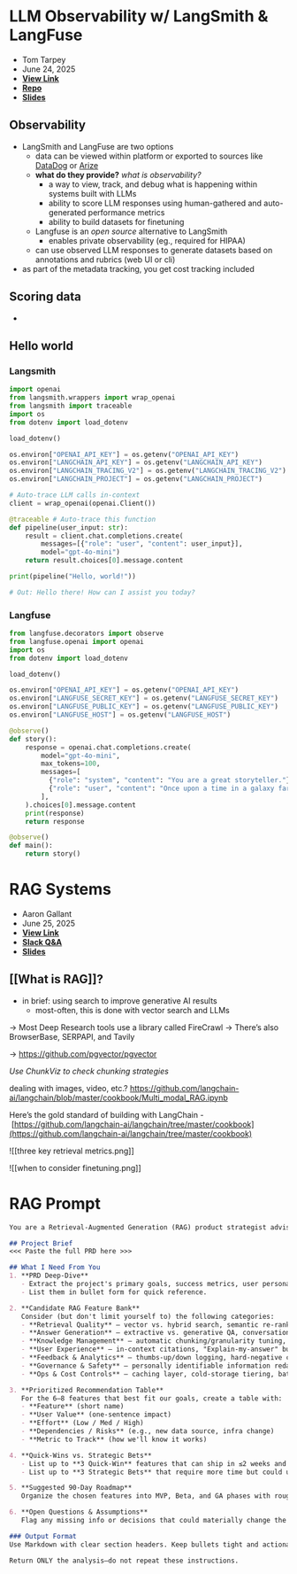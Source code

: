 # LLM Observability w/ LangSmith & LangFuse  
- Tom Tarpey
- June 24, 2025
- **[View Link](https://drive.google.com/file/d/1iHu725Cr72L9ViqI5nGzY7ic-auffn8D/view?usp=sharing)**
- **[Repo](https://github.com/Gauntlet-AI/class-5-langsmith-langfuse)**
- **[Slides](https://docs.google.com/presentation/d/1DeyaHhVfG2QFNPOTl_G3p0miGIgdvbow3cRzhajA7gI/edit?usp=sharing)**

## Observability
- LangSmith and LangFuse are two options
	- data can be viewed within platform or exported to sources like [DataDog](https://www.datadoghq.com/) or [Arize](https://arize.com/)
	- **what do they provide?** _what is observability?_
		- a way to view, track, and debug what is happening within systems built with LLMs
		- ability to score LLM responses using human-gathered and auto-generated performance metrics
		- ability to build datasets for finetuning
	- Langfuse is an _open source_ alternative to LangSmith
		- enables private observability (eg., required for HIPAA)
	- can use observed LLM responses to generate datasets based on annotations and rubrics (web UI or cli)
- as part of the metadata tracking, you get cost tracking included

## Scoring data
- 

## Hello world

### Langsmith
```python
import openai
from langsmith.wrappers import wrap_openai
from langsmith import traceable
import os
from dotenv import load_dotenv

load_dotenv()

os.environ["OPENAI_API_KEY"] = os.getenv("OPENAI_API_KEY")
os.environ["LANGCHAIN_API_KEY"] = os.getenv("LANGCHAIN_API_KEY")
os.environ["LANGCHAIN_TRACING_V2"] = os.getenv("LANGCHAIN_TRACING_V2")
os.environ["LANGCHAIN_PROJECT"] = os.getenv("LANGCHAIN_PROJECT")

# Auto-trace LLM calls in-context
client = wrap_openai(openai.Client())

@traceable # Auto-trace this function
def pipeline(user_input: str):
	result = client.chat.completions.create(
		messages=[{"role": "user", "content": user_input}],
		model="gpt-4o-mini")
	return result.choices[0].message.content

print(pipeline("Hello, world!"))

# Out: Hello there! How can I assist you today?
```

### Langfuse
```python
from langfuse.decorators import observe
from langfuse.openai import openai
import os
from dotenv import load_dotenv

load_dotenv()

os.environ["OPENAI_API_KEY"] = os.getenv("OPENAI_API_KEY")
os.environ["LANGFUSE_SECRET_KEY"] = os.getenv("LANGFUSE_SECRET_KEY")
os.environ["LANGFUSE_PUBLIC_KEY"] = os.getenv("LANGFUSE_PUBLIC_KEY")
os.environ["LANGFUSE_HOST"] = os.getenv("LANGFUSE_HOST")

@observe()
def story():
    response = openai.chat.completions.create(
        model="gpt-4o-mini",
        max_tokens=100,
        messages=[
          {"role": "system", "content": "You are a great storyteller."},
          {"role": "user", "content": "Once upon a time in a galaxy far, far away..."}
        ],
    ).choices[0].message.content
    print(response)
    return response

@observe()
def main():
    return story()
```

# RAG Systems
- Aaron Gallant
- June 25, 2025
- **[View Link](https://drive.google.com/file/d/1SSr-mqSPckn3yQ_Ulp6rymu1ruxcY0UT/view?usp=sharing)**
- **[Slack Q&A](https://gauntlet-ai.slack.com/archives/C087BG6HFLJ/p1750864024540269)**
- **[Slides](https://docs.google.com/presentation/d/1WJ4hMDeAah6ZIlBKNvMtR8l8BpfVegc7e8vI57vxnFM/edit?usp=sharing)**

## [[What is RAG]]?
- in brief: using search to improve generative AI results
	- most-often, this is done with vector search and LLMs

-> Most Deep Research tools use a library called FireCrawl
-> There’s also BrowserBase, SERPAPI, and Tavily

-> https://github.com/pgvector/pgvector

_Use ChunkViz to check chunking strategies_

dealing with images, video, etc.? https://github.com/langchain-ai/langchain/blob/master/cookbook/Multi_modal_RAG.ipynb

Here’s the gold standard of building with LangChain - [https://github.com/langchain-ai/langchain/tree/master/cookbook](https://github.com/langchain-ai/langchain/tree/master/cookbook)

![[three key retrieval metrics.png]]

![[when to consider finetuning.png]]

# RAG Prompt

```markdown
You are a Retrieval-Augmented Generation (RAG) product strategist advising a fast-moving team.

## Project Brief
<<< Paste the full PRD here >>>

## What I Need From You
1. **PRD Deep-Dive**  
   - Extract the project's primary goals, success metrics, user personas, and current workflow pain points.  
   - List them in bullet form for quick reference.

2. **Candidate RAG Feature Bank**  
   Consider (but don't limit yourself to) the following categories:  
   - **Retrieval Quality** – vector vs. hybrid search, semantic re-ranking, metadata filters, dynamic freshness handling, multi-hop queries.  
   - **Answer Generation** – extractive vs. generative QA, conversational memory, chain-of-thought transparency, citation formatting.  
   - **Knowledge Management** – automatic chunking/granularity tuning, deduplication, source health scoring, incremental / real-time indexing.  
   - **User Experience** – in-context citations, "Explain-my-answer" button, follow-up suggestions, proactive surfacing of related docs, confidence scoring.  
   - **Feedback & Analytics** – thumbs-up/down logging, hard-negative capture for active-learning, usage dashboards, semantic drift alerts.  
   - **Governance & Safety** – personally identifiable information redaction, permission-aware retrieval, jailbreak detection.  
   - **Ops & Cost Controls** – caching layer, cold-storage tiering, batched embedding jobs, scheduled re-embedding.

3. **Prioritized Recommendation Table**  
   For the 6–8 features that best fit our goals, create a table with:  
   - **Feature** (short name)  
   - **User Value** (one-sentence impact)  
   - **Effort** (Low / Med / High)  
   - **Dependencies / Risks** (e.g., new data source, infra change)  
   - **Metric to Track** (how we'll know it works)  

4. **Quick-Wins vs. Strategic Bets**  
   - List up to **3 Quick-Win** features that can ship in ≤2 weeks and deliver immediate user value.  
   - List up to **3 Strategic Bets** that require more time but could unlock step-change improvements.

5. **Suggested 90-Day Roadmap**  
   Organize the chosen features into MVP, Beta, and GA phases with rough timelines.

6. **Open Questions & Assumptions**  
   Flag any missing info or decisions that could materially change the recommendations.

### Output Format
Use Markdown with clear section headers. Keep bullets tight and actionable; avoid fluff.

Return ONLY the analysis—do not repeat these instructions.
```

